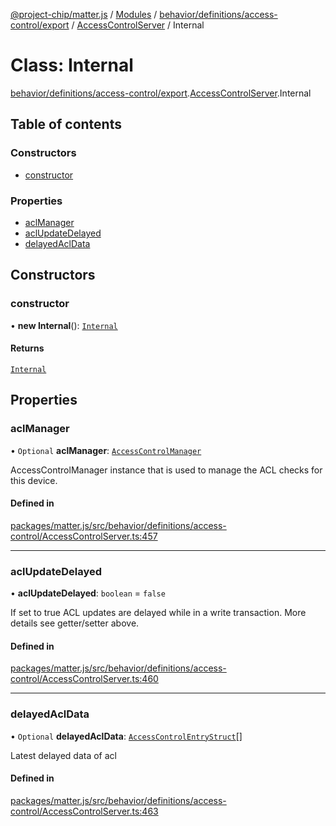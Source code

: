 [@project-chip/matter.js](../README.md) / [Modules](../modules.md) / [behavior/definitions/access-control/export](../modules/behavior_definitions_access_control_export.md) / [AccessControlServer](../modules/behavior_definitions_access_control_export.AccessControlServer.md) / Internal

# Class: Internal

[behavior/definitions/access-control/export](../modules/behavior_definitions_access_control_export.md).[AccessControlServer](../modules/behavior_definitions_access_control_export.AccessControlServer.md).Internal

## Table of contents

### Constructors

- [constructor](behavior_definitions_access_control_export.AccessControlServer.Internal.md#constructor)

### Properties

- [aclManager](behavior_definitions_access_control_export.AccessControlServer.Internal.md#aclmanager)
- [aclUpdateDelayed](behavior_definitions_access_control_export.AccessControlServer.Internal.md#aclupdatedelayed)
- [delayedAclData](behavior_definitions_access_control_export.AccessControlServer.Internal.md#delayedacldata)

## Constructors

### constructor

• **new Internal**(): [`Internal`](behavior_definitions_access_control_export.AccessControlServer.Internal.md)

#### Returns

[`Internal`](behavior_definitions_access_control_export.AccessControlServer.Internal.md)

## Properties

### aclManager

• `Optional` **aclManager**: [`AccessControlManager`](behavior_definitions_access_control_export._internal_.AccessControlManager.md)

AccessControlManager instance that is used to manage the ACL checks for this device.

#### Defined in

[packages/matter.js/src/behavior/definitions/access-control/AccessControlServer.ts:457](https://github.com/project-chip/matter.js/blob/0c058ae17fdba4c0b89b8b13c309011d51782299/packages/matter.js/src/behavior/definitions/access-control/AccessControlServer.ts#L457)

___

### aclUpdateDelayed

• **aclUpdateDelayed**: `boolean` = `false`

If set to true ACL updates are delayed while in a write transaction. More details see getter/setter above.

#### Defined in

[packages/matter.js/src/behavior/definitions/access-control/AccessControlServer.ts:460](https://github.com/project-chip/matter.js/blob/0c058ae17fdba4c0b89b8b13c309011d51782299/packages/matter.js/src/behavior/definitions/access-control/AccessControlServer.ts#L460)

___

### delayedAclData

• `Optional` **delayedAclData**: [`AccessControlEntryStruct`](../interfaces/cluster_export.AccessControl.AccessControlEntryStruct.md)[]

Latest delayed data of acl

#### Defined in

[packages/matter.js/src/behavior/definitions/access-control/AccessControlServer.ts:463](https://github.com/project-chip/matter.js/blob/0c058ae17fdba4c0b89b8b13c309011d51782299/packages/matter.js/src/behavior/definitions/access-control/AccessControlServer.ts#L463)
